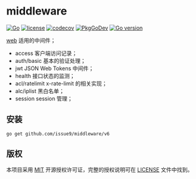 # middleware

[![Go](https://github.com/issue9/middleware/actions/workflows/go.yml/badge.svg)](https://github.com/issue9/middleware/actions/workflows/go.yml)
[![license](https://img.shields.io/badge/license-MIT-brightgreen.svg?style=flat)](https://opensource.org/licenses/MIT)
[![codecov](https://codecov.io/gh/issue9/middleware/branch/master/graph/badge.svg)](https://codecov.io/gh/issue9/middleware)
[![PkgGoDev](https://pkg.go.dev/badge/github.com/issue9/middleware/v6)](https://pkg.go.dev/github.com/issue9/middleware/v6)
[![Go version](https://img.shields.io/github/go-mod/go-version/issue9/middleware)](https://golang.org)

[web](https://pkg.go.dev/github.com/issue9/web) 适用的中间件；

- access 客户端访问记录；
- auth/basic 基本的验证处理；
- jwt JSON Web Tokens 中间件；
- health 接口状态的监测；
- acl/ratelimit x-rate-limit 的相关实现；
- alc/iplist 黑白名单；
- session session 管理；

## 安装

```shell
go get github.com/issue9/middleware/v6
```

## 版权

本项目采用 [MIT](https://opensource.org/licenses/MIT) 开源授权许可证，完整的授权说明可在 [LICENSE](LICENSE) 文件中找到。
